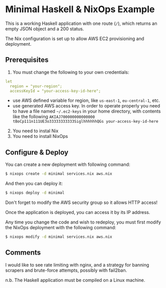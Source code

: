 # Minimal Haskell & NixOps Example

This is a working Haskell application with one route (`/`), which returns an
empty JSON object and a 200 status.

The Nix configuration is set up to allow AWS EC2 provisioning and deployment.

## Prerequisites

1. You must change the following to your own credentials:

```yaml
let
  region = "your-region";
  accessKeyId = "your-access-key-id-here";
```

- use AWS defined variable for region, like `us-east-1`, `eu-central-1`, etc.
- use generated AWS access key. In order to operate properly you need to have a file named `~/.ec2-keys`
  in your home directory, with contents like the following `AKIAJ700000000000000 tBoCp111n111UE3o33333333333SiglhhhhhhQGs your-access-key-id-here`

2. You need to instal Nix
3. You need to install NixOps

## Configure & Deploy

You can create a new deployment with following command:

```bash
$ nixops create -d minimal services.nix aws.nix
```

And then you can deploy it:

```bash
$ nixops deploy -d minimal
```

Don't forget to modify the AWS security group so it allows HTTP access!

Once the application is deployed, you can access it by its IP address.

Any time you change the code and wish to redeploy, you must first modify the
NixOps deployment with the following command:

```bash
$ nixops modify -d minimal services.nix aws.nix
```

## Comments

I would like to see rate limiting with nginx, and a strategy for banning
scrapers and brute-force attempts, possibly with fail2ban.

n.b. The Haskell application must be compiled on a Linux machine.
